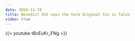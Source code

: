```yaml
---
date: 2024-12-19
title: Benedict XVI says the term Original Sin is false
video: true
---
```



{{< youtube tBcEuKr_FNg >}}
